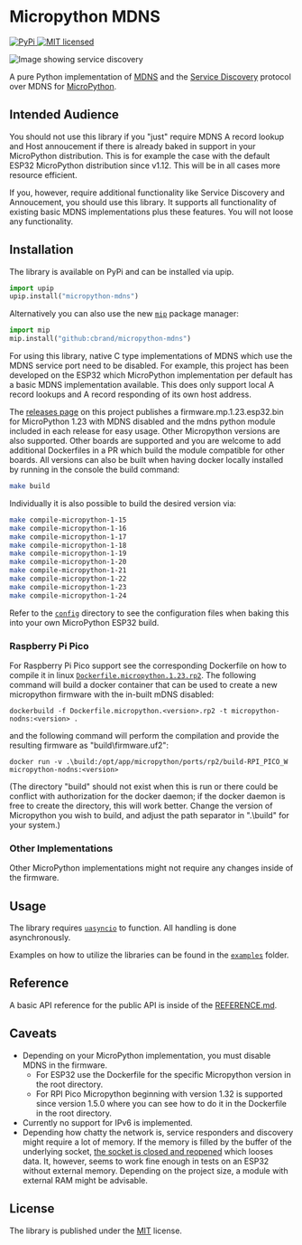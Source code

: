 # Micropython MDNS

[![PyPi](https://img.shields.io/pypi/v/micropython-mdns) ![MIT licensed](https://img.shields.io/pypi/l/micropython-mdns)](https://pypi.org/project/micropython-mdns/)

![Image showing service discovery](https://raw.githubusercontent.com/cbrand/micropython-mdns/main/images/service-discovery.gif)

A pure Python implementation of [MDNS](https://tools.ietf.org/html/rfc6762) and the [Service Discovery](https://tools.ietf.org/html/rfc6763) protocol over MDNS
for [MicroPython](https://micropython.org/).

## Intended Audience

You should not use this library if you "just" require MDNS A record lookup and Host annoucement if there is already baked in support in your MicroPython distribution.
This is for example the case with the default ESP32 MicroPython distribution since v1.12. This will be in all cases more resource efficient.

If you, however, require additional functionality like Service Discovery and Annoucement, you should use this library. It supports all functionality of existing
basic MDNS implementations plus these features. You will not loose any functionality.

## Installation

The library is available on PyPi and can be installed via upip.

```python
import upip
upip.install("micropython-mdns")
```

Alternatively you can also use the new [`mip`](https://docs.micropython.org/en/latest/reference/packages.html#installing-packages-with-mip) package manager:

```python
import mip
mip.install("github:cbrand/micropython-mdns")
```

For using this library, native C type implementations of MDNS which use the MDNS service port need to be disabled. For example, this project has been developed
on the ESP32 which MicroPython implementation per default has a basic MDNS implementation available. This does only support local A record lookups and A record
responding of its own host address.

The [releases page](https://github.com/cbrand/micropython-mdns/releases) on this project publishes a firmware.mp.1.23.esp32.bin for MicroPython 1.23 with MDNS disabled and the mdns python module included in each release for easy usage. Other Micropython versions are also supported. Other boards are supported and you are welcome to add additional Dockerfiles in a PR which build the module compatible for other boards.
All versions can also be built when having docker locally installed by running in the console the build command:

```bash
make build
```

Individually it is also possible to build the desired version via:

```bash
make compile-micropython-1-15
make compile-micropython-1-16
make compile-micropython-1-17
make compile-micropython-1-18
make compile-micropython-1-19
make compile-micropython-1-20
make compile-micropython-1-21
make compile-micropython-1-22
make compile-micropython-1-23
make compile-micropython-1-24
```

Refer to the [`config`](https://github.com/cbrand/micropython-mdns/tree/main/config/boards) directory to see the configuration files when baking this into your own MicroPython ESP32 build.

### Raspberry Pi Pico

For Raspberry Pi Pico support see the corresponding Dockerfile on how to compile it in linux [`Dockerfile.micropython.1.23.rp2`](https://github.com/cbrand/micropython-mdns/tree/main/Dockerfile.micropython.1.23.rp2). The following command will build a docker container that can be used to create a new micropython firmware with the in-built mDNS disabled:

    dockerbuild -f Dockerfile.micropython.<version>.rp2 -t micropython-nodns:<version> .

and the following command will perform the compilation and provide the resulting firmware as "build\firmware.uf2":

    docker run -v .\build:/opt/app/micropython/ports/rp2/build-RPI_PICO_W micropython-nodns:<version>

(The directory "build" should not exist when this is run or there could be conflict with authorization for the docker daemon; if the docker daemon is free to create the directory, this will work better. Change <version> the version of Micropython you wish to build, and adjust the path separator in ".\build" for your system.)

### Other Implementations

Other MicroPython implementations might not require any changes inside of the firmware.

## Usage

The library requires [`uasyncio`](https://docs.micropython.org/en/latest/library/uasyncio.html) to function. All handling is done asynchronously.

Examples on how to utilize the libraries can be found in the [`examples`](https://github.com/cbrand/micropython-mdns/tree/main/examples) folder.

## Reference

A basic API reference for the public API is inside of the [REFERENCE.md](https://github.com/cbrand/micropython-mdns/blob/main/REFERENCE.md).

## Caveats

- Depending on your MicroPython implementation, you must disable MDNS in the firmware.
  - For ESP32 use the Dockerfile for the specific Micropython version in the root directory.
  - For RPI Pico Micropython beginning with version 1.32 is supported since version 1.5.0 where you can see how to do it in the Dockerfile in the root directory.
- Currently no support for IPv6 is implemented.
- Depending how chatty the network is, service responders and discovery might require a lot of memory. If the memory is filled by the buffer of the underlying socket, [the socket is closed and reopened](https://github.com/cbrand/micropython-mdns/blob/d3dd54f809629ca41c525f5dec86963a6d75e903/src/mdns_client/client.py#L100) which looses data. It, however, seems to work fine enough in tests on an ESP32 without external memory. Depending on the project size, a module with external RAM might be advisable.

## License

The library is published under the [MIT](https://github.com/cbrand/micropython-mdns/blob/main/LICENSE) license.
